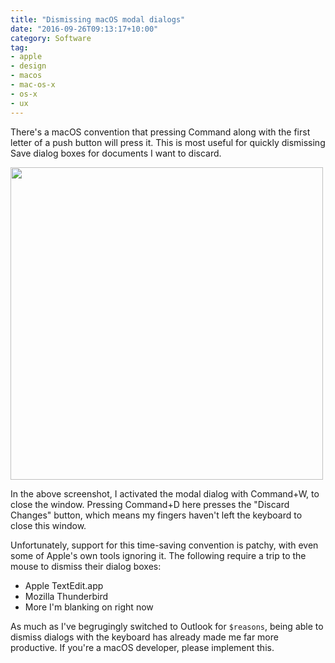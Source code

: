 ```yaml
---
title: "Dismissing macOS modal dialogs"
date: "2016-09-26T09:13:17+10:00"
category: Software
tag:
- apple
- design
- macos
- mac-os-x
- os-x
- ux
---
```

There's a macOS convention that pressing Command along with the first letter of a push button will press it. This is most useful for quickly dismissing Save dialog boxes for documents I want to discard.

<p><img src="https://rubenerd.com/files/2016/discard-outlook.png" alt="" srcset="https://rubenerd.com/files/2016/discard-outlook.png 1x, https://rubenerd.com/files/2016/discard-outlook@2x.png 2x" style="width:500px; height:px" /></p>

In the above screenshot, I activated the modal dialog with Command+W, to close the window. Pressing Command+D here presses the "Discard Changes" button, which means my fingers haven't left the keyboard to close this window.

Unfortunately, support for this time-saving convention is patchy, with even some of Apple's own tools ignoring it. The following require a trip to the mouse to dismiss their dialog boxes:

* Apple TextEdit.app
* Mozilla Thunderbird
* More I'm blanking on right now

As much as I've begrugingly switched to Outlook for `$reasons`, being able to dismiss dialogs with the keyboard has already made me far more productive. If you're a macOS developer, please implement this.


